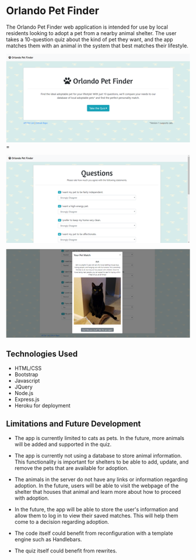 # Orlando Pet Finder

The Orlando Pet Finder web application is intended for use by local residents looking to adopt a pet from a nearby animal shelter. The user takes a 10-question quiz about the kind of pet they want, and the app matches them with an animal in the system that best matches their lifestyle.

![PetFinder image](app/public/assets/images/screenshot1.png)=

![PetFinder image](app/public/assets/images/screenshot2.png)

![PetFinder image](app/public/assets/images/screenshot3.png)

## Technologies Used
* HTML/CSS
* Bootstrap
* Javascript
* JQuery
* Node.js
* Express.js
* Heroku for deployment

## Limitations and Future Development
* The app is currently limited to cats as pets. In the future, more animals will be added and supported in the quiz.

* The app is currently not using a database to store animal information. This functionality is important for shelters to be able to add, update, and remove the pets that are available for adoption. 

* The animals in the server do not have any links or information regarding adoption. In the future, users will be able to visit the webpage of the shelter that houses that animal and learn more about how to proceed with adoption.

* In the future, the app will be able to store the user's information and allow them to log in to view their saved matches. This will help them come to a decision regarding adoption.

* The code itself could benefit from reconfiguration with a template engine such as Handlebars.

* The quiz itself could benefit from rewrites.